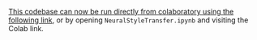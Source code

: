

[This codebase can now be run directly from colaboratory using the following link](https://colab.research.google.com/sithira24/ML-Assignment-2-TDM/blob/main/NeuralStyleTransfer.ipynb), or by opening `NeuralStyleTransfer.ipynb` and visiting the Colab link.



